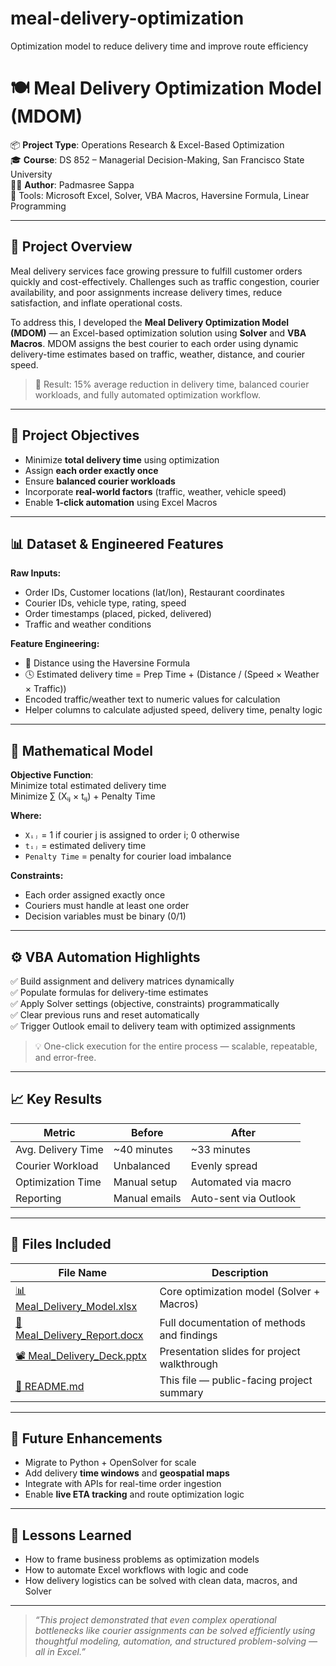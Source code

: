 # meal-delivery-optimization
Optimization model to reduce delivery time and improve route efficiency
# 🍽️ Meal Delivery Optimization Model (MDOM)

📦 **Project Type**: Operations Research & Excel-Based Optimization  
🎓 **Course**: DS 852 – Managerial Decision-Making, San Francisco State University  
👩‍💻 **Author**: Padmasree Sappa  
📁 Tools: Microsoft Excel, Solver, VBA Macros, Haversine Formula, Linear Programming  

---

## 🧠 Project Overview

Meal delivery services face growing pressure to fulfill customer orders quickly and cost-effectively. Challenges such as traffic congestion, courier availability, and poor assignments increase delivery times, reduce satisfaction, and inflate operational costs.

To address this, I developed the **Meal Delivery Optimization Model (MDOM)** — an Excel-based optimization solution using **Solver** and **VBA Macros**. MDOM assigns the best courier to each order using dynamic delivery-time estimates based on traffic, weather, distance, and courier speed.

> 🎯 Result: 15% average reduction in delivery time, balanced courier workloads, and fully automated optimization workflow.

---

## 🎯 Project Objectives

- Minimize **total delivery time** using optimization  
- Assign **each order exactly once**  
- Ensure **balanced courier workloads**  
- Incorporate **real-world factors** (traffic, weather, vehicle speed)  
- Enable **1-click automation** using Excel Macros

---

## 📊 Dataset & Engineered Features

**Raw Inputs:**
- Order IDs, Customer locations (lat/lon), Restaurant coordinates
- Courier IDs, vehicle type, rating, speed
- Order timestamps (placed, picked, delivered)
- Traffic and weather conditions

**Feature Engineering:**
- 🧮 Distance using the Haversine Formula  
- 🕓 Estimated delivery time = Prep Time + (Distance / (Speed × Weather × Traffic))
- Encoded traffic/weather text to numeric values for calculation  
- Helper columns to calculate adjusted speed, delivery time, penalty logic

---

## 🧮 Mathematical Model

**Objective Function**:  
Minimize total estimated delivery time  
Minimize ∑ (Xᵢⱼ × tᵢⱼ) + Penalty Time

**Where:**
- `Xᵢⱼ` = 1 if courier j is assigned to order i; 0 otherwise  
- `tᵢⱼ` = estimated delivery time  
- `Penalty Time` = penalty for courier load imbalance

**Constraints:**
- Each order assigned exactly once  
- Couriers must handle at least one order  
- Decision variables must be binary (0/1)  

---

## ⚙️ VBA Automation Highlights

✅ Build assignment and delivery matrices dynamically  
✅ Populate formulas for delivery-time estimates  
✅ Apply Solver settings (objective, constraints) programmatically  
✅ Clear previous runs and reset automatically  
✅ Trigger Outlook email to delivery team with optimized assignments

> 💡 One-click execution for the entire process — scalable, repeatable, and error-free.

---

## 📈 Key Results

| Metric                 | Before       | After        |
|------------------------|--------------|--------------|
| Avg. Delivery Time     | ~40 minutes  | ~33 minutes  |
| Courier Workload       | Unbalanced   | Evenly spread|
| Optimization Time      | Manual setup | Automated via macro |
| Reporting              | Manual emails| Auto-sent via Outlook |

---

## 📁 Files Included

| File Name | Description |
|-----------|-------------|
| [📊 Meal_Delivery_Model.xlsx](https://github.com/dsappa7196/meal-delivery-optimization/blob/main/DS852_MDOM_SolverModel.xlsm) | Core optimization model (Solver + Macros) |
| [📝 Meal_Delivery_Report.docx](https://github.com/dsappa7196/meal-delivery-optimization/blob/main/DS852_MDOM_SolverModel.pdf) | Full documentation of methods and findings |
| [📽️ Meal_Delivery_Deck.pptx](https://github.com/dsappa7196/meal-delivery-optimization/blob/main/DS852_MDOM_SolverModel.pptx) | Presentation slides for project walkthrough |
| [📘 README.md](./README.md) | This file — public-facing project summary |

---

## 🔮 Future Enhancements

- Migrate to Python + OpenSolver for scale  
- Add delivery **time windows** and **geospatial maps**  
- Integrate with APIs for real-time order ingestion  
- Enable **live ETA tracking** and route optimization logic

---

## 📌 Lessons Learned

- How to frame business problems as optimization models  
- How to automate Excel workflows with logic and code  
- How delivery logistics can be solved with clean data, macros, and Solver

---

> _“This project demonstrated that even complex operational bottlenecks like courier assignments can be solved efficiently using thoughtful modeling, automation, and structured problem-solving — all in Excel.”_
